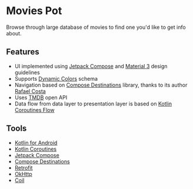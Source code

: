 
# Movies Pot

Browse through large database of movies to find one you'd like to get info about.


## Features
- UI implemented using [Jetpack Compose](https://developer.android.com/jetpack/compose) and [Material 3](https://m3.material.io/) design guidelines 
- Supports [Dynamic Colors](https://m3.material.io/styles/color/dynamic-color/overview) schema
- Navigation based on [Compose Destinations](https://composedestinations.rafaelcosta.xyz/) library, thanks to its author [Rafael Costa](https://github.com/raamcosta)
- Uses [TMDB](https://www.themoviedb.org) open API
- Data flow from data layer to presentation layer is based on [Kotlin Coroutines Flow](https://kotlinlang.org/api/kotlinx.coroutines/kotlinx-coroutines-core/kotlinx.coroutines.flow/-flow/)

## Tools
- [Kotlin for Android](https://kotlinlang.org/docs/android-overview.html)
- [Kotlin Coroutines](https://github.com/Kotlin/kotlinx.coroutines)
- [Jetpack Compose](https://developer.android.com/jetpack/compose)
- [Compose Destinations](https://composedestinations.rafaelcosta.xyz/)
- [Retrofit](https://square.github.io/retrofit/)
- [OkHttp](https://square.github.io/okhttp/)
- [Coil](https://coil-kt.github.io/coil/)
